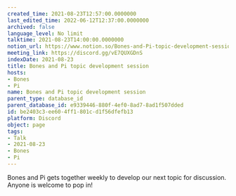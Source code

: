 ```yaml
---
created_time: 2021-08-23T12:57:00.0000000
last_edited_time: 2022-06-12T12:37:00.0000000
archived: false
language_level: No limit
talktime: 2021-08-23T14:00:00.0000000
notion_url: https://www.notion.so/Bones-and-Pi-topic-development-session-be2403c3ee604ff1801cd1f56dfefb13
meeting_link: https://discord.gg/vE7QUXGDnS
indexDate: 2021-08-23
title: Bones and Pi topic development session
hosts:
- Bones
- Pi
name: Bones and Pi topic development session
parent_type: database_id
parent_database_id: e9339446-880f-4ef0-8ad7-8ad1f507dded
id: be2403c3-ee60-4ff1-801c-d1f56dfefb13
platform: Discord
object: page
tags:
- Talk
- 2021-08-23
- Bones
- Pi
---
```


Bones and Pi gets together weekly to develop our next topic for discussion.
Anyone is welcome to pop in!










